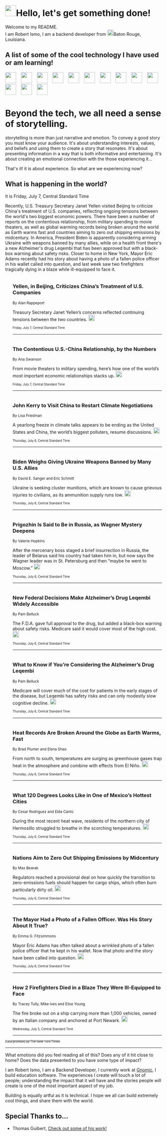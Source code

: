 <h1><img src="https://emojis.slackmojis.com/emojis/images/1643514375/3493/hot-coffee.gif?1643514375" width="35"/>Hello, let's get something done!</h1>

<p>Welcome to my README.<br/>
I am Robert Ismo, I am a backend developer from <img src="https://emojis.slackmojis.com/emojis/images/1638395689/50435/moulin_rouge.png?1638395689" width="20"/>Baton Rouge, Louisiana.</p>
<h2>A list of some of the cool technology I have used or am learning!</h2>
<p>
<img src="https://emojis.slackmojis.com/emojis/images/1643516091/21142/meow_bongotap.gif?1643516091" width="35" alt="">
<img src="https://img.shields.io/badge/Favorite%20Frontend%20Framework-SvelteKit-f83903" alt="">
<img src="https://img.shields.io/badge/Second%20Favorite-Vue-40b581" alt="">
<img src="https://img.shields.io/badge/Most%20Used%20Runtime-Nodejs-78b061" alt="">
<img src="https://emojis.slackmojis.com/emojis/images/1643517416/34482/fire.gif?1643517416" width="35" alt="">
<img src="https://img.shields.io/badge/Javascript%20But%20Better-Typescript-0078ca" alt="">
<img src="https://img.shields.io/badge/Favorite%20Language-Elixir-3e244d" alt="">
<img src="https://img.shields.io/badge/Containerize%20Everything-Docker-6ac9ef" alt="">
<img src="https://emojis.slackmojis.com/emojis/images/1643514596/5999/meow_party.gif?1643514596" width="35" alt="">
<img src="https://img.shields.io/badge/API%20Love%20Language-Graphql-de32a5" alt="">
<img src="https://img.shields.io/badge/Our%20Favorite%20Version%20Controller-Git-e94f33" alt="">
<img src="https://img.shields.io/badge/Favorite%20Database-Redis-d42d1d" alt="">
<img src="https://emojis.slackmojis.com/emojis/images/1643514559/5584/deployparrot.gif?1643514559" width="35" alt="">
<img src="https://img.shields.io/badge/Container%20Interstate-RabbitMQ-f66200" alt="">
<img src="https://img.shields.io/badge/Gotta%20Learn-Kubernetes-316adf" alt="">
<img src="https://img.shields.io/badge/Really%20Mature%20Now-WASM-654fef" alt="">
<img src="https://emojis.slackmojis.com/emojis/images/1666642497/61942/dance_vibe.gif?1666642497" width="35" alt="">
<img src="https://img.shields.io/badge/For%20My%20M1-ARM64-657d96" alt="">
<img src="https://img.shields.io/badge/Loving%20This%20So%20Much-TailwindCSS-17bcb5" alt="">
<img src="https://img.shields.io/badge/Cool%20Build%20Tool-Vite-f9cb24" alt="">
<img src="https://emojis.slackmojis.com/emojis/images/1669231376/62819/working-on-it.gif?1669231376" width="35" alt="">
<img src="https://img.shields.io/badge/Fun%20and%20Easy%20Database-MongoDB-5f8c49" alt="">
<img src="https://img.shields.io/badge/JS%20Life%20Support-NPM-c73737" alt="">
<img src="https://img.shields.io/badge/I%20Liked%20It-DynamoDB-0073b9" alt="">
<img src="https://emojis.slackmojis.com/emojis/images/1643514045/46/question.gif?1643514045" width="35" alt="">
<img src="https://img.shields.io/badge/cool-React-60d6f9" alt="">
<img src="https://img.shields.io/badge/Future%20Big%20Project-Lambda-f37e00" alt="">
<img src="https://img.shields.io/badge/NPM%20But%20Better-PNPM-f1aa07" alt="">
<img src="https://emojis.slackmojis.com/emojis/images/1643514943/9662/fbwow.gif?1643514943" width="35" alt="">
<img src="https://img.shields.io/badge/First%20Language-C-662079" alt="">
<img src="https://img.shields.io/badge/Where%20I%20Deploy%20Frontend-Vercel-000000" alt="">
<img src="https://img.shields.io/badge/Who%20Does%20not%20Want%20an%20App-Swift-f9492a" alt="">
<img src="https://emojis.slackmojis.com/emojis/images/1643514058/151/javascript.png?1643514058" width="35" alt="">
<img src="https://img.shields.io/badge/cool-Python-fbd542" alt="">
<img src="https://img.shields.io/badge/Favorite%20Something-Stripe-656cdc" alt="">
<img src="https://img.shields.io/badge/Of%20Course-HTML5-ed6327" alt="">
<img src="https://emojis.slackmojis.com/emojis/images/1660415405/60731/bomb.gif?1660415405" width="35" alt="">
<img src="https://img.shields.io/badge/hate-CSS-2964ec" alt="">
<img src="https://img.shields.io/badge/Learning-CircleCI-141215" alt="">
<img src="https://img.shields.io/badge/Learning-Rust-fbbb3b" alt="">
<img src="https://emojis.slackmojis.com/emojis/images/1660415397/60712/writing-hand.gif?1660415397" width="35" alt="">
<img src="https://img.shields.io/badge/Dev%20Browser%20of%20Choice-Firefox-cc4e26" alt="">
<img src="https://img.shields.io/badge/Recoverying%20From%20Windows-UNIX-1781e3" alt="">
<img src="https://img.shields.io/badge/LOVE-LogSeq-90c1c2" alt="">
<img src="https://emojis.slackmojis.com/emojis/images/1643514066/223/kirby.gif?1643514066" width="35" alt="">
<img src="https://img.shields.io/badge/Daily%20Driver-MacOS-e6e6e8" alt="">
<img src="https://img.shields.io/badge/Git%20Server-Github-000000" alt="">
<img src="https://img.shields.io/badge/enjoyable-EC2-f17428" alt="">
<img src="https://emojis.slackmojis.com/emojis/images/1643514239/2069/excited.gif?1643514239" width="35" alt="">
</p>
<h1>Beyond the tech, we all need a sense of storytelling.</h1>
<p>storytelling is more than just narrative and emotion. To convey a good story you must know your audience. It's about understanding interests, values, and beliefs and using them to create a story that resonates. It's about presenting information in a way that is both informative and entertaining. It's about creating an emotional connection with the those experiencing it...</p>
<p>That's it! it is about experience. So what are we experiencing now?</p>
<h2>What is happening in the world?</h2>
<p>It is Friday, July 7, Central Standard Time</p>
<p>
Recently, U.S. Treasury Secretary Janet Yellen visited Beijing to criticize China&#39;s treatment of U.S. companies, reflecting ongoing tensions between the world&#39;s two biggest economic powers. There have been a number of reports on the contentious relationship, from military spending to movie theaters, as well as global warming records being broken around the world as Earth warms fast and countries aiming to zero out shipping emissions by midcentury. In America, President Biden is apparently considering arming Ukraine with weapons banned by many allies, while on a health front there&#39;s a new Alzheimer&#39;s drug Leqembi that has been approved but with a black-box warning about safety risks. Closer to home in New York, Mayor Eric Adams recently had his story about having a photo of a fallen police officer in his wallet called into question, and last week saw two firefighters tragically dying in a blaze while ill-equipped to face it.</p>
<ol>
<img src="https://img.shields.io/badge/-business-blue" alt="">
<h3>Yellen, in Beijing, Criticizes China’s Treatment of U.S. Companies</h3>
<sub>By Alan Rappeport</sub>
<p>Treasury Secretary Janet Yellen’s concerns reflected continuing tensions between the two countries.  <a href="https://nyti.ms/44RrFIv"><img src="https://developer.nytimes.com/files/poweredby_nytimes_30b.png?v=1583354208352" height="20"></a></p>
<sub><sub>Friday, July 7, Central Standard Time</sub></sub>
<hr/>
<img src="https://img.shields.io/badge/-business-blue" alt="">
<h3>The Contentious U.S.-China Relationship, by the Numbers</h3>
<sub>By Ana Swanson</sub>
<p>From movie theaters to military spending, here’s how one of the world’s most important economic relationships stacks up.  <a href="https://nyti.ms/3PTzOrg"><img src="https://developer.nytimes.com/files/poweredby_nytimes_30b.png?v=1583354208352" height="20"></a></p>
<sub><sub>Friday, July 7, Central Standard Time</sub></sub>
<hr/>
<img src="https://img.shields.io/badge/-climate-blue" alt="">
<h3>John Kerry to Visit China to Restart Climate Negotiations</h3>
<sub>By Lisa Friedman</sub>
<p>A yearlong freeze in climate talks appears to be ending as the United States and China, the world’s biggest polluters, resume discussions.  <a href="https://nyti.ms/3D279c5"><img src="https://developer.nytimes.com/files/poweredby_nytimes_30b.png?v=1583354208352" height="20"></a></p>
<sub><sub>Thursday, July 6, Central Standard Time</sub></sub>
<hr/>
<img src="https://img.shields.io/badge/-us-blue" alt="">
<h3>Biden Weighs Giving Ukraine Weapons Banned by Many U.S. Allies</h3>
<sub>By David E. Sanger and Eric Schmitt</sub>
<p>Ukraine is seeking cluster munitions, which are known to cause grievous injuries to civilians, as its ammunition supply runs low.  <a href="https://nyti.ms/44CJvyN"><img src="https://developer.nytimes.com/files/poweredby_nytimes_30b.png?v=1583354208352" height="20"></a></p>
<sub><sub>Thursday, July 6, Central Standard Time</sub></sub>
<hr/>
<img src="https://img.shields.io/badge/-world-blue" alt="">
<h3>Prigozhin Is Said to Be in Russia, as Wagner Mystery Deepens</h3>
<sub>By Valerie Hopkins</sub>
<p>After the mercenary boss staged a brief insurrection in Russia, the leader of Belarus said his country had taken him in, but now says the Wagner leader was in St. Petersburg and then “maybe he went to Moscow.”  <a href="https://nyti.ms/3PKGk3y"><img src="https://developer.nytimes.com/files/poweredby_nytimes_30b.png?v=1583354208352" height="20"></a></p>
<sub><sub>Thursday, July 6, Central Standard Time</sub></sub>
<hr/>
<img src="https://img.shields.io/badge/-health-blue" alt="">
<h3>New Federal Decisions Make Alzheimer’s Drug Leqembi Widely Accessible</h3>
<sub>By Pam Belluck</sub>
<p>The F.D.A. gave full approval to the drug, but added a black-box warning about safety risks. Medicare said it would cover most of the high cost.  <a href="https://nyti.ms/3D4bBHs"><img src="https://developer.nytimes.com/files/poweredby_nytimes_30b.png?v=1583354208352" height="20"></a></p>
<sub><sub>Thursday, July 6, Central Standard Time</sub></sub>
<hr/>
<img src="https://img.shields.io/badge/-health-blue" alt="">
<h3>What to Know if You’re Considering the Alzheimer’s Drug Leqembi</h3>
<sub>By Pam Belluck</sub>
<p>Medicare will cover much of the cost for patients in the early stages of the disease, but Leqembi has safety risks and can only modestly slow cognitive decline.  <a href="https://nyti.ms/3XJW5K7"><img src="https://developer.nytimes.com/files/poweredby_nytimes_30b.png?v=1583354208352" height="20"></a></p>
<sub><sub>Thursday, July 6, Central Standard Time</sub></sub>
<hr/>
<img src="https://img.shields.io/badge/-climate-blue" alt="">
<h3>Heat Records Are Broken Around the Globe as Earth Warms, Fast</h3>
<sub>By Brad Plumer and Elena Shao</sub>
<p>From north to south, temperatures are surging as greenhouse gases trap heat in the atmosphere and combine with effects from El Niño.  <a href="https://nyti.ms/3JLmt0l"><img src="https://developer.nytimes.com/files/poweredby_nytimes_30b.png?v=1583354208352" height="20"></a></p>
<sub><sub>Thursday, July 6, Central Standard Time</sub></sub>
<hr/>
<img src="https://img.shields.io/badge/-world-blue" alt="">
<h3>What 120 Degrees Looks Like in One of Mexico’s Hottest Cities</h3>
<sub>By Cesar Rodriguez and Elda Cantú</sub>
<p>During the most recent heat wave, residents of the northern city of Hermosillo struggled to breathe in the scorching temperatures.  <a href="https://nyti.ms/438npTu"><img src="https://developer.nytimes.com/files/poweredby_nytimes_30b.png?v=1583354208352" height="20"></a></p>
<sub><sub>Thursday, July 6, Central Standard Time</sub></sub>
<hr/>
<img src="https://img.shields.io/badge/-climate-blue" alt="">
<h3>Nations Aim to Zero Out Shipping Emissions by Midcentury</h3>
<sub>By Max Bearak</sub>
<p>Regulators reached a provisional deal on how quickly the transition to zero-emissions fuels should happen for cargo ships, which often burn particularly dirty oil.  <a href="https://nyti.ms/46Fbwas"><img src="https://developer.nytimes.com/files/poweredby_nytimes_30b.png?v=1583354208352" height="20"></a></p>
<sub><sub>Thursday, July 6, Central Standard Time</sub></sub>
<hr/>
<img src="https://img.shields.io/badge/-nyregion-blue" alt="">
<h3>The Mayor Had a Photo of a Fallen Officer. Was His Story About It True?</h3>
<sub>By Emma G. Fitzsimmons</sub>
<p>Mayor Eric Adams has often talked about a wrinkled photo of a fallen police officer that he kept in his wallet. Now that photo and the story have been called into question.  <a href="https://nyti.ms/3CXWgYV"><img src="https://developer.nytimes.com/files/poweredby_nytimes_30b.png?v=1583354208352" height="20"></a></p>
<sub><sub>Thursday, July 6, Central Standard Time</sub></sub>
<hr/>
<img src="https://img.shields.io/badge/-nyregion-blue" alt="">
<h3>How 2 Firefighters Died in a Blaze They Were Ill-Equipped to Face</h3>
<sub>By Tracey Tully, Mike Ives and Elise Young</sub>
<p>The fire broke out on a ship carrying more than 1,000 vehicles, owned by an Italian company and anchored at Port Newark.  <a href="https://nyti.ms/3rmgb0P"><img src="https://developer.nytimes.com/files/poweredby_nytimes_30b.png?v=1583354208352" height="20"></a></p>
<sub><sub>Wednesday, July 5, Central Standard Time</sub></sub>
<hr/>
</ol>
<a href="https://developer.nytimes.com"><sub><sub>Data provided by The New York Times</sub></sub></a>
<hr/>
<p>What emotions did you feel reading all of this? Does any of it hit close to home? Does the data presented to you have some type of impact?</p>
<p>I am Robert Ismo, I am a Backend Developer, I currently work at <a href="https://gnomic.education/">Gnomic</a>, I build education software. The experiences I create will touch a lot of people; understanding the impact that it will have and the stories people will create is one of the most important aspect of my job.</p>
<p>Building is equally artful as it is technical. I hope we all can build extremely cool things, and share them with the world.</p>
<h2>Special Thanks to...</h2>
<ul>
<li>Thomas Guibert, <a href="https://github.com/thmsgbrt/thmsgbrt">Check out some of his work!</a></li>
</ul>
